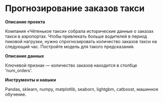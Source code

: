 # Прогнозирование заказов такси

**Описание проекта**

Компания «Чётенькое такси» собрала исторические данные о заказах такси в аэропортах. Чтобы привлекать больше водителей в период пиковой нагрузки, нужно спрогнозировать количество заказов такси на следующий час. Постройте модель для такого предсказания.

**Описание данных**

Ключевой признак — количество заказов находится в столбце 'num_orders'.

**Инструменты и навыки**

Pandas, sklearn, numpy, matplotlib, seaborn, lightgbm, catboost, машинное обучение.